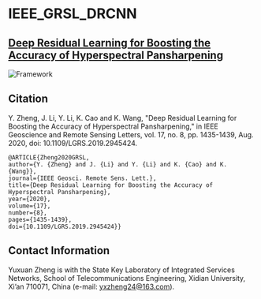 # IEEE_GRSL_DRCNN

## [Deep Residual Learning for Boosting the Accuracy of Hyperspectral Pansharpening](https://ieeexplore.ieee.org/document/8874962)

![Framework](https://github.com/yxzheng24/IEEE_GRSL_DRCNN/blob/main/Framework_GRSL20.png "Framework of the proposed method for hyperspectral pansharpening.")

## Citation
Y. Zheng, J. Li, Y. Li, K. Cao and K. Wang, "Deep Residual Learning for Boosting the Accuracy of Hyperspectral Pansharpening," in IEEE Geoscience and Remote Sensing Letters, vol. 17, no. 8, pp. 1435-1439, Aug. 2020, doi: 10.1109/LGRS.2019.2945424.

    @ARTICLE{Zheng2020GRSL,
    author={Y. {Zheng} and J. {Li} and Y. {Li} and K. {Cao} and K. {Wang}},
    journal={IEEE Geosci. Remote Sens. Lett.}, 
    title={Deep Residual Learning for Boosting the Accuracy of Hyperspectral Pansharpening}, 
    year={2020},
    volume={17},
    number={8},
    pages={1435-1439},
    doi={10.1109/LGRS.2019.2945424}}


## Contact Information
Yuxuan Zheng is with the State Key Laboratory of Integrated Services Networks, School of Telecommunications Engineering, Xidian University, Xi’an 710071, China (e-mail: yxzheng24@163.com).
